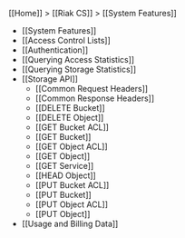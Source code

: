 [[Home]] > [[Riak CS]] > [[System Features]]

* [[System Features]]
* [[Access Control Lists]]
* [[Authentication]]
* [[Querying Access Statistics]]
* [[Querying Storage Statistics]]
* [[Storage API]]
	* [[Common Request Headers]]
	* [[Common Response Headers]]
	* [[DELETE Bucket]]
	* [[DELETE Object]]
	* [[GET Bucket ACL]]
	* [[GET Bucket]]
	* [[GET Object ACL]]
	* [[GET Object]]
	* [[GET Service]]
	* [[HEAD Object]]
	* [[PUT Bucket ACL]]
	* [[PUT Bucket]]
	* [[PUT Object ACL]]
	* [[PUT Object]]
* [[Usage and Billing Data]]

